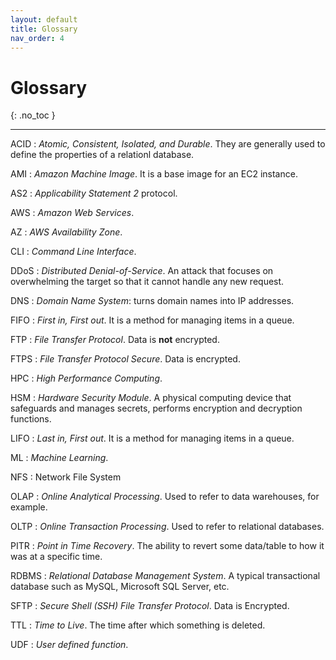 ```yaml
---
layout: default
title: Glossary
nav_order: 4
---
```


# Glossary
{: .no_toc }

---

ACID
: *Atomic, Consistent, Isolated, and Durable*. They are generally used to define the properties of a relationl database. 

AMI
: *Amazon Machine Image*. It is a base image for an EC2 instance.

AS2
: *Applicability Statement 2* protocol.

AWS
: *Amazon Web Services*.

AZ
: *AWS Availability Zone*.

CLI
: *Command Line Interface*.

DDoS
: *Distributed Denial-of-Service*. An attack that focuses on overwhelming the target so that it cannot handle any new request.

DNS
: *Domain Name System*: turns domain names into IP addresses.

FIFO
: *First in, First out*. It is a method for managing items in a queue.

FTP
: *File Transfer Protocol*. Data is **not** encrypted.

FTPS
: *File Transfer Protocol Secure*. Data is encrypted.

HPC
: *High Performance Computing*.

HSM
: *Hardware Security Module*. A physical computing device that safeguards and manages secrets, performs encryption and decryption functions.

LIFO
: *Last in, First out*. It is a method for managing items in a queue.

ML
: *Machine Learning*.

NFS
: Network File System

OLAP
: *Online Analytical Processing*. Used to refer to data warehouses, for example.

OLTP
: *Online Transaction Processing*. Used to refer to relational databases.

PITR
: *Point in Time Recovery*. The ability to revert some data/table to how it was at a specific time.

RDBMS
: *Relational Database Management System*. A typical transactional database such as MySQL, Microsoft SQL Server, etc.

SFTP
: *Secure Shell (SSH) File Transfer Protocol*. Data is Encrypted.

TTL
: *Time to Live*. The time after which something is deleted.

UDF
: *User defined function*.